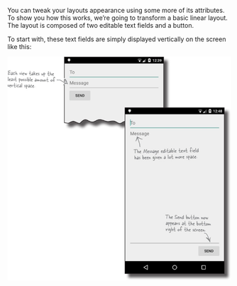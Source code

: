 You can tweak your layouts appearance using some more of its attributes. To show you how this works, we’re going to transform a basic linear layout. The layout is composed of two editable text fields and a button. 

To start with, these text fields are simply displayed vertically on the screen like this:

![](.guides/img/4.png)